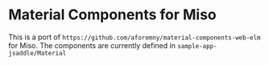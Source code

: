 # Material Components for Miso
This is a port of `https://github.com/aforemny/material-components-web-elm` for Miso.
The components are currently defined in ``sample-app-jsaddle/Material``

